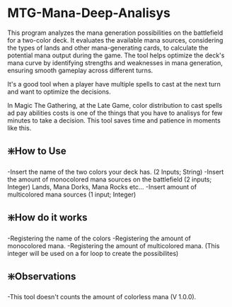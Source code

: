# MTG-Mana-Deep-Analisys
This program analyzes the mana generation possibilities on the battlefield for a two-color deck. It evaluates the available mana sources, considering the types of lands and other mana-generating cards, to calculate the potential mana output during the game. The tool helps optimize the deck's mana curve by identifying strengths and weaknesses in mana generation, ensuring smooth gameplay across different turns.

It's a good tool when a player have multiple spells to cast at the next turn and want to optimize the decisions. 

In Magic The Gathering, at the Late Game, color distribution to cast spells ad pay abilities costs is one of the things that you have to analisys for few minutes to take a decision. This tool saves time and patience in moments like this.

## ❇️How to Use

-Insert the name of the two colors your deck has. (2 Inputs; String)
-Insert the amount of monocolored mana sources on the battlefield (2 inputs; Integer)
Lands, Mana Dorks, Mana Rocks etc...
-Insert amount of multicolored mana sources (1 input; Integer)

## ❇️How do it works

-Registering the name of the colors
-Registering the amount of monocolored mana.
-Registering the amount of multicolored mana. (This integer will be used on a for loop to create the possibilites)

## ❇️Observations

-This tool doesn't counts the amount of colorless mana (V 1.0.0).
